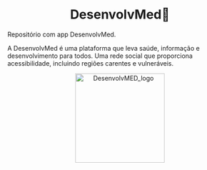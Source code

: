  <h1 align="center">
  DesenvolvMed🚀
</h1>
Repositório com app DesenvolvMed.

A DesenvolvMed é uma plataforma que leva saúde, informação e desenvolvimento para todos. Uma rede social que proporciona acessibilidade, incluindo regiões carentes e vulneráveis.

<p align="center">
  <a href="https://media.discordapp.net/attachments/1010252851378913290/1024752819384893460/desenvolvmedlogov2.png?width=364&height=364" target="blank"><img src="https://media.discordapp.net/attachments/1010252851378913290/1024752819384893460/desenvolvmedlogov2.png?width=364&height=364"" width="200" alt="DesenvolvMED_logo" /></a>
</p>
